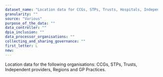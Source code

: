 ```yaml
---
dataset_name: "Location data for CCGs, STPs, Trusts, Hospitals, Independent Providers, Regions, GP practices and Care home HQs"
granularity: ""
source: "Various"
purpose_of_the_data: ""
data_controller: ""
dpia_inclusion: ""
data_processor_organisations: ""
collecting_and_sharing_governance: ""
first_letter: L
new: 
---
```

Location data for the following organisations: CCGs, STPs, Trusts, Independent providers, Regions and GP Practices.